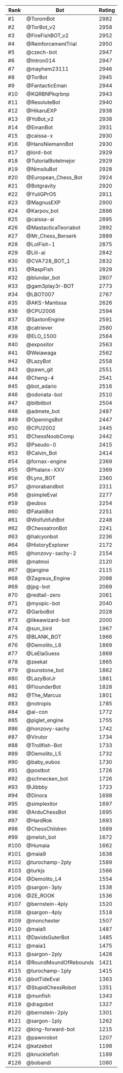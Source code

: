 Rank|Bot|Rating
---|---|---
#1|@ToromBot|2982
#2|@TorBot_v2|2958
#3|@FireFishBOT_v2|2952
#4|@ReinforcementTrial|2950
#5|@czech-bot|2947
#6|@Intron014|2947
#7|@mayhem23111|2946
#8|@TorBot|2945
#9|@FantacticEman|2944
#10|@KQRBNPkqrbnp|2943
#11|@ResoluteBot|2940
#12|@HikaruEXP|2938
#13|@YoBot_v2|2938
#14|@EmanBot|2931
#15|@caissa-x|2930
#16|@HansNiemannBot|2930
#17|@lord-bot|2929
#18|@TutorialBotelmejor|2929
#19|@NimsiluBot|2928
#20|@European_Chess_Bot|2924
#21|@Botgravity|2920
#22|@YuliGPrO5|2911
#23|@MagnusEXP|2900
#24|@Karpov_bot|2896
#25|@caissa-ai|2895
#26|@MastacticaTeoriabot|2892
#27|@Mr_Chess_Berserk|2889
#28|@LolFish-1|2875
#29|@Lili-ai|2842
#30|@CVA728_BOT_1|2832
#31|@RaspFish|2829
#32|@blundar_bot|2807
#33|@gam3play3r-BOT|2773
#34|@LBOT007|2767
#35|@AKS-Mantissa|2626
#36|@CPU2006|2594
#37|@SaxtonEngine|2591
#38|@catriever|2580
#39|@ELO_1500|2564
#40|@expositor|2563
#41|@Weiawaga|2562
#42|@LazyBot|2558
#43|@pawn_git|2551
#44|@Cheng-4|2541
#45|@bot_adario|2516
#46|@odonata-bot|2510
#47|@bitbitbot|2504
#48|@admete_bot|2487
#49|@OpeningsBot|2447
#50|@CPU2002|2445
#51|@ChessNoobComp|2442
#52|@Pseudo-0|2415
#53|@Calvin_Bot|2414
#54|@fornax-engine|2369
#55|@Phalanx-XXV|2369
#56|@Lynx_BOT|2360
#57|@morabandbot|2311
#58|@simpleEval|2277
#59|@eubos|2254
#60|@FataliiBot|2251
#61|@WolfuhfuhBot|2248
#62|@ChessatronBot|2241
#63|@halcyonbot|2236
#64|@HistoryExplorer|2172
#65|@honzovy-sachy-2|2154
#66|@matmoi|2120
#67|@jangine|2115
#68|@Zagreus_Engine|2098
#69|@jpg-bot|2069
#70|@redtail-zero|2061
#71|@myopic-bot|2040
#72|@GarboBot|2028
#73|@likeawizard-bot|2000
#74|@sun_bird|1967
#75|@BLANK_BOT|1966
#76|@Demolito_L6|1869
#77|@LeElaGuess|1869
#78|@zeekat|1865
#79|@sunstone_bot|1862
#80|@LazyBotJr|1861
#81|@FlounderBot|1828
#82|@The_Marcus|1801
#83|@notropis|1785
#84|@ai-con|1772
#85|@piglet_engine|1755
#86|@honzovy-sachy|1742
#87|@Virutor|1734
#88|@Trollfish-Bot|1733
#89|@Demolito_L5|1732
#90|@baby_eubos|1730
#91|@postbot|1726
#92|@schnecken_bot|1726
#93|@Jibbby|1723
#94|@Dinora|1698
#95|@simplexitor|1697
#96|@ArduChessBot|1695
#97|@HardRok|1693
#98|@ChessChildren|1689
#99|@melsh_bot|1672
#100|@Humaia|1662
#101|@maia9|1638
#102|@turochamp-2ply|1589
#103|@turkjs|1566
#104|@Demolito_L4|1554
#105|@sargon-3ply|1538
#106|@ZE_ROOK|1536
#107|@bernstein-4ply|1520
#108|@sargon-4ply|1518
#109|@monchester|1507
#110|@maia5|1487
#111|@DavidsGuterBot|1485
#112|@maia1|1475
#113|@sargon-2ply|1428
#114|@RoundMoundOfRebounds|1421
#115|@turochamp-1ply|1415
#116|@botTideEval|1363
#117|@StupidChessRobot|1351
#118|@munfish|1343
#119|@dragobot|1327
#120|@bernstein-2ply|1301
#121|@sargon-1ply|1262
#122|@king-forward-bot|1215
#123|@pawnrobot|1207
#124|@katzebot|1198
#125|@knucklefish|1189
#126|@bobandi|1080
